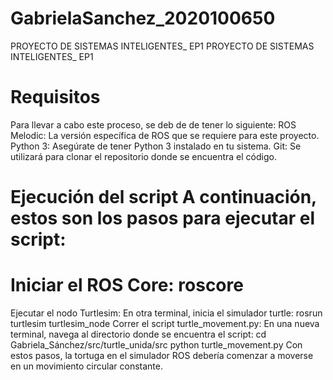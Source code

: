 # GabrielaSanchez_2020100650
PROYECTO DE SISTEMAS INTELIGENTES_ EP1
PROYECTO DE SISTEMAS INTELIGENTES_ EP1

# Requisitos
Para llevar a cabo este proceso, se deb de de tener lo siguiente:
ROS Melodic: La versión específica de ROS que se requiere para este proyecto. 
Python 3: Asegúrate de tener Python 3 instalado en tu sistema.
Git: Se utilizará para clonar el repositorio donde se encuentra el código.

# Ejecución del script A continuación, estos son los pasos para ejecutar el script:

# Iniciar el ROS Core: roscore
Ejecutar el nodo Turtlesim: En otra terminal, inicia el simulador turtle: rosrun turtlesim turtlesim_node
Correr el script turtle_movement.py: En una nueva terminal, navega al directorio donde se encuentra el script: cd Gabriela_Sánchez/src/turtle_unida/src python turtle_movement.py
Con estos pasos, la tortuga en el simulador ROS debería comenzar a moverse en un movimiento circular constante.
